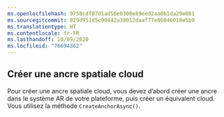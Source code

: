 ```yaml
---
ms.openlocfilehash: 9758cdf07d1ad56e6300e89eed2aa0b1da29e081
ms.sourcegitcommit: 829d951d5c90442a38012daaf77e86046018e5b9
ms.translationtype: HT
ms.contentlocale: fr-FR
ms.lasthandoff: 10/09/2020
ms.locfileid: "76694362"
---
```

## <a name="create-a-cloud-spatial-anchor"></a>Créer une ancre spatiale cloud

Pour créer une ancre spatiale cloud, vous devez d’abord créer une ancre dans le système AR de votre plateforme, puis créer un équivalent cloud. Vous utilisez la méthode `CreateAnchorAsync()`.
